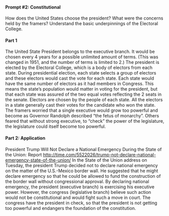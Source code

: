 #### Prompt #2: Constitutional
How does the United States choose the president? What were the concerns held by the framers? Understand the basic underpinnings of the Electoral College.

#### Part 1
The United State President belongs to the executive branch. It would be chosen every 4 years for a possible unlimited amount of terms. (This was changed in 1951, and the number of terms is limited to 2.)  The president is elected by the Electoral College, which is a body of electors from each state.
During presidential election, each state selects a group of electors and these electors would cast the vote for each state. Each state would have the same number of electors as it had members in Congress. This means the state’s population would matter in voting for the president, but that each state was assured of the two equal votes reflecting the 2 seats in the senate. Electors are chosen by the people of each state. All the electors in a state generally cast their votes for the candidate who won the state.
The framers worried that a single executive would grow too powerful and become as Governor Randolph described “the fetus of monarchy”. Others feared that without strong executive, to “check” the power of the legislature, the legislature could itself become too powerful.

#### Part 2: Application
President Trump Will Not Declare a National Emergency During the State of the Union: Report
http://time.com/5522026/trump-not-declare-national-emergency-state-of-the-union/
In the State of the Union address on Tuesday, the president Trump decided not to declare national emergency on the matter of the U.S.-Mexico border wall. He suggested that he might declare emergency so that he could be allowed to fund the construction of the border wall without congressional approval. By declaring national emergency, the president (executive branch) is exercising his executive power. However, the congress (legislative branch) believe such action would not be constitutional and would fight such a move in court. The congress have the president in check, so that the president is not getting too powerful and endangers the foundation of the constitution.
